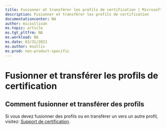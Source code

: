 ```yaml
---
title: Fusionner et transférer les profils de certification | Microsoft Docs
description: Fusionner et transférer les profils de certification
documentationcenter: NA
author: micsullivan
ms.topic: article
ms.tgt_pltfrm: NA
ms.workload: NA
ms.date: 03/31/2021
ms.author: msulliv
ms.prod: non-product-specific
---
```


# Fusionner et transférer les profils de certification

## Comment fusionner et transférer des profils

Si vous devez fusionner des profils ou en transférer un vers un autre profil, visitez: [Support de certification](/learn/certifications/help).